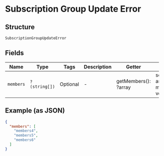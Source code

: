 
# Subscription Group Update Error

## Structure

`SubscriptionGroupUpdateError`

## Fields

| Name | Type | Tags | Description | Getter | Setter |
|  --- | --- | --- | --- | --- | --- |
| `members` | `?(string[])` | Optional | - | getMembers(): ?array | setMembers(?array members): void |

## Example (as JSON)

```json
{
  "members": [
    "members4",
    "members5",
    "members6"
  ]
}
```

